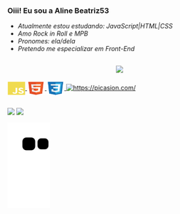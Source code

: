 ### Oiii! Eu sou a Aline Beatriz53
 - _Atualmente estou estudando: JavaScript|HTML|CSS_
 - _Amo Rock in Roll e MPB_
 - _Pronomes: ela/dela_
 - _Pretendo me especializar em Front-End_
##
<div align="center">
  <a href="https://github.com/AlineBeatriz53>
  <img height="180em" src="https://github-readme-stats.vercel.app/api?username=alinebeatriz53&show_icons=true&theme=dracula&include_all_commits=true&count_private=true"/>
  <img height="180em" src="https://github-readme-stats.vercel.app/api/top-langs/?username=alinebeatriz53&layout=compact&langs_count=7&theme=dracula"/>
  </div>
<div style="display: inline_block"><br>
  <img align="center" alt="Bia-Js" height="30" width="40" src="https://raw.githubusercontent.com/devicons/devicon/master/icons/javascript/javascript-plain.svg">
  <img align="center" alt="Bia-HTML" height="30" width="40" src="https://raw.githubusercontent.com/devicons/devicon/master/icons/html5/html5-original.svg">
  <img align="center" alt="Bia-CSS" height="30" width="40" src="https://raw.githubusercontent.com/devicons/devicon/master/icons/css3/css3-original.svg">
  <a href="https://picasion.com/"><img src="https://i.picasion.com/pic91/8a04f4634c39439266ade84664cb933a.gif" width="125" height="125" border="0" alt="https://picasion.com/" /></a><br/>
</div>
  
  ##
 
<div> 
  <a href="https://www.instagram.com/_beatrizny/" target="_blank"><img src="https://img.shields.io/badge/-Instagram-%23E4405F?style=for-the-badge&logo=instagram&logoColor=white" target="_blank"></a>
  <a href = "mailto:ali.beatriz070@gmail.com"><img src="https://img.shields.io/badge/-Gmail-%23333?style=for-the-badge&logo=gmail&logoColor=white" target="_blank"></a>
 
  ![Snake animation](https://github.com/alinebeatriz53/alinebeatriz53/blob/output/github-contribution-grid-snake.svg)
 
</div>

